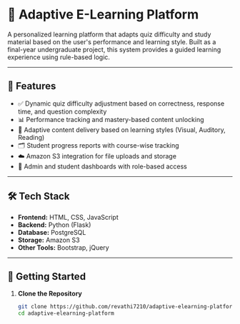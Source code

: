 # 🧠 Adaptive E-Learning Platform

A personalized learning platform that adapts quiz difficulty and study material based on the user's performance and learning style. Built as a final-year undergraduate project, this system provides a guided learning experience using rule-based logic.

---

## 📌 Features

- ✅ Dynamic quiz difficulty adjustment based on correctness, response time, and question complexity  
- 📊 Performance tracking and mastery-based content unlocking  
- 🧠 Adaptive content delivery based on learning styles (Visual, Auditory, Reading)  
- 🗂️ Student progress reports with course-wise tracking  
- ☁️ Amazon S3 integration for file uploads and storage  
- 📄 Admin and student dashboards with role-based access  

---

## 🛠️ Tech Stack

- **Frontend:** HTML, CSS, JavaScript  
- **Backend:** Python (Flask)  
- **Database:** PostgreSQL  
- **Storage:** Amazon S3  
- **Other Tools:** Bootstrap, jQuery

---

## 🚀 Getting Started

1. **Clone the Repository**
   ```bash
   git clone https://github.com/revathi7210/adaptive-elearning-platform.git
   cd adaptive-elearning-platform
